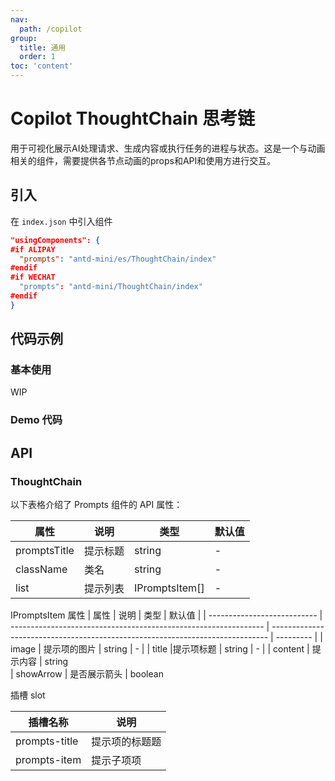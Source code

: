 ```yaml
---
nav:
  path: /copilot
group:
  title: 通用
  order: 1
toc: 'content'
---
```


# Copilot ThoughtChain 思考链

用于可视化展示AI处理请求、生成内容或执行任务的进程与状态。这是一个与动画相关的组件，需要提供各节点动画的props和API和使用方进行交互。

## 引入

在 `index.json` 中引入组件

```json
"usingComponents": {
#if ALIPAY
  "prompts": "antd-mini/es/ThoughtChain/index"
#endif
#if WECHAT
  "prompts": "antd-mini/ThoughtChain/index"
#endif
}
```

## 代码示例

### 基本使用

WIP

### Demo 代码

<code src='../../copilot-demo/pages/ThoughtChain/index'></code>

## API

### ThoughtChain

以下表格介绍了 Prompts 组件的 API 属性：

| 属性                        | 说明                                                            | 类型                                                                          | 默认值    |
| --------------------------- | --------------------------------------------------------------- | ----------------------------------------------------------------------------- | --------- |
| promptsTitle             | 提示标题                                                    | string                                                                        | -         |
| className                   | 类名                                                            | string                                                                        | -         |
| list                       | 提示列表                                                         | IPromptsItem[]                                                                        | -         |

IPromptsItem 属性
| 属性                        | 说明                                                            | 类型                                                                          | 默认值    |
| --------------------------- | --------------------------------------------------------------- | ----------------------------------------------------------------------------- | --------- |
| image             | 提示项的图片                                                    | string                                                                        | -         |
| title                   |提示项标题                                                          | string                                                                        | -         |
| content                       | 提示内容                                                         | string       
| showArrow                       | 是否展示箭头                                                    | boolean     

插槽 slot 

| 插槽名称                      | 说明               |
| --------------------------- | --------------------------------------------------------------- |
| prompts-title             | 提示项的标题题                                                    |                                                                    |
| prompts-item               | 提示子项项                                               |                                                                       | 

